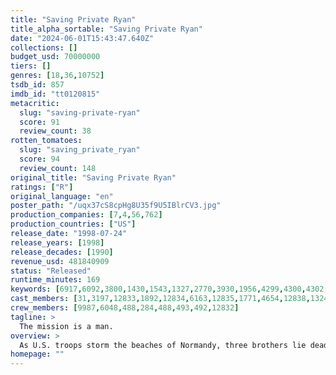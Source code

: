 ```yaml
---
title: "Saving Private Ryan"
title_alpha_sortable: "Saving Private Ryan"
date: "2024-06-01T15:43:47.640Z"
collections: []
budget_usd: 70000000
tiers: []
genres: [18,36,10752]
tsdb_id: 857
imdb_id: "tt0120815"
metacritic:
  slug: "saving-private-ryan"
  score: 91
  review_count: 38
rotten_tomatoes:
  slug: "saving_private_ryan"
  score: 94
  review_count: 148
original_title: "Saving Private Ryan"
ratings: ["R"]
original_language: "en"
poster_path: "/uqx37cS8cpHg8U35f9U5IBlrCV3.jpg"
production_companies: [7,4,56,762]
production_countries: ["US"]
release_date: "1998-07-24"
release_years: [1998]
release_decades: [1990]
revenue_usd: 481840909
status: "Released"
runtime_minutes: 169
keywords: [6917,6092,3800,1430,1543,1327,2770,3930,1956,4299,4300,4302,4303,4304,11107,11111,7956,11371,9672,9156,13065,34079,162365,202396,207883,323809,325799]
cast_members: [31,3197,12833,1892,12834,6163,12835,1771,4654,12838,13242,12836,1117,94864,52476,20471,39685,1230574,17199,76038,36901,125660,190908,36900,24116,94137,29697,234586,51797,2221,1520614,43858,3907,3211,17419,51931,99905,121724,218226,14630,97436,25753,90610]
crew_members: [9987,6048,488,284,488,493,492,12832]
tagline: >
  The mission is a man.
overview: >
  As U.S. troops storm the beaches of Normandy, three brothers lie dead on the battlefield, with a fourth trapped behind enemy lines. Ranger captain John Miller and seven men are tasked with penetrating German-held territory and bringing the boy home.
homepage: ""
---
```


